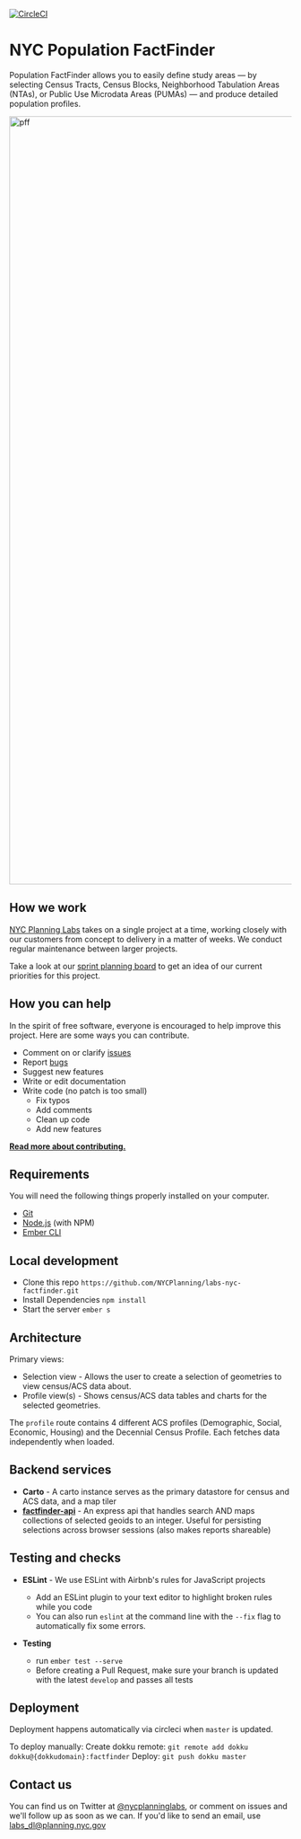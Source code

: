 [![CircleCI](https://circleci.com/gh/NYCPlanning/labs-factfinder/tree/develop.svg?style=svg)](https://circleci.com/gh/NYCPlanning/labs-factfinder/tree/develop)

# NYC Population FactFinder

Population FactFinder allows you to easily define study areas — by selecting Census Tracts, Census Blocks, Neighborhood Tabulation Areas (NTAs), or Public Use Microdata Areas (PUMAs) — and produce detailed population profiles.

<img width="1368" alt="pff" src="https://user-images.githubusercontent.com/1833820/34444527-c079d456-ec9c-11e7-805b-93b95dc1844a.png">

## How we work

[NYC Planning Labs](https://planninglabs.nyc) takes on a single project at a time, working closely with our customers from concept to delivery in a matter of weeks.  We conduct regular maintenance between larger projects.  

Take a look at our [sprint planning board](https://waffle.io/NYCPlanning/labs-nyc-factfinder) to get an idea of our current priorities for this project.

## How you can help

In the spirit of free software, everyone is encouraged to help improve this project.  Here are some ways you can contribute.

- Comment on or clarify [issues](https://github.com/NYCPlanning/labs-nyc-factfinder/issues)
- Report [bugs](https://github.com/NYCPlanning/labs-nyc-factfinder/issues?q=is%3Aissue+is%3Aopen+label%3Abug)
- Suggest new features
- Write or edit documentation
- Write code (no patch is too small)
  - Fix typos
  - Add comments
  - Clean up code
  - Add new features

**[Read more about contributing.](CONTRIBUTING.md)**

## Requirements

You will need the following things properly installed on your computer.

- [Git](https://git-scm.com/)
- [Node.js](https://nodejs.org/) (with NPM)
- [Ember CLI](https://ember-cli.com/)

## Local development

- Clone this repo `https://github.com/NYCPlanning/labs-nyc-factfinder.git`
- Install Dependencies `npm install`
- Start the server `ember s`

## Architecture
Primary views:
- Selection view - Allows the user to create a selection of geometries to view census/ACS data about.
- Profile view(s) - Shows census/ACS data tables and charts for the selected geometries.

The `profile` route contains 4 different ACS profiles (Demographic, Social, Economic, Housing) and the Decennial Census Profile.  Each fetches data independently when loaded.

## Backend services

- **Carto** - A carto instance serves as the primary datastore for census and ACS data, and a map tiler
- **[factfinder-api](https://github.com/NYCPlanning/labs-factfinder-api)** - An express api that handles search AND maps collections of selected geoids to an integer.  Useful for persisting selections across browser sessions (also makes reports shareable)


## Testing and checks

- **ESLint** - We use ESLint with Airbnb's rules for JavaScript projects
  - Add an ESLint plugin to your text editor to highlight broken rules while you code
  - You can also run `eslint` at the command line with the `--fix` flag to automatically fix some errors.

- **Testing**
  - run `ember test --serve`
  - Before creating a Pull Request, make sure your branch is updated with the latest `develop` and passes all tests

## Deployment

Deployment happens automatically via circleci when `master` is updated.  

To deploy manually:
Create dokku remote: `git remote add dokku dokku@{dokkudomain}:factfinder`
Deploy: `git push dokku master`

## Contact us

You can find us on Twitter at [@nycplanninglabs](https://twitter.com/nycplanninglabs), or comment on issues and we'll follow up as soon as we can. If you'd like to send an email, use [labs_dl@planning.nyc.gov](mailto:labs_dl@planning.nyc.gov)
